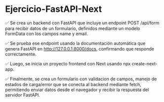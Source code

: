 # Ejercicio-FastAPI-Next

✅ Se crea un backend con FastAPI que incluye un endpoint POST /api/form para recibir datos de un formulario, definidos mediante un modelo FormData con los campos name y email.

✅ Se prueba ese endpoint usando la documentación automática que genera FastAPI en http://127.0.0.1:8000/docs, confirmando que responde correctamente.

✅ Luego, se inicia un proyecto frontend con Next usando npx create-next-app.

✅ Finalmente, se crea un formulario con validacion de campos, manejo de estados de carga/error que se conecta al backend mediante fetch, permitiendo enviar datos desde el navegador y recibir la respuesta del servidor FastAPI.
